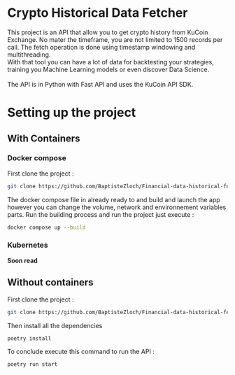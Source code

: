 # Crypto Historical Data Fetcher
This project is an API that allow you to get crypto history from KuCoin Exchange. No mater the timeframe, you are not limited to 1500 records per call. The fetch operation is done using timestamp windowing and multithreading. <br>
With that tool you can have a lot of data for backtesting your strategies, training you Machine Learning models or even discover Data Science.<br><br>
The API is in Python with Fast API and uses the KuCoin API SDK.

# Setting up the project
## With Containers
### Docker compose 
First clone the project :
```bash
git clone https://github.com/BaptisteZloch/Financial-data-historical-fetcher-API.git
```
The docker compose file in already ready to and build and launch the app however you can change the volume, network and environnement variables parts.
Run the building process and run the project just execute :
```bash
docker compose up --build
```
### Kubernetes
**Soon read**

## Without containers
First clone the project :
```bash
git clone https://github.com/BaptisteZloch/Financial-data-historical-fetcher-API.git
```
Then install all the dependencies 
```bash
poetry install
```
To conclude execute this command to run the API :
```bash
poetry run start
```
